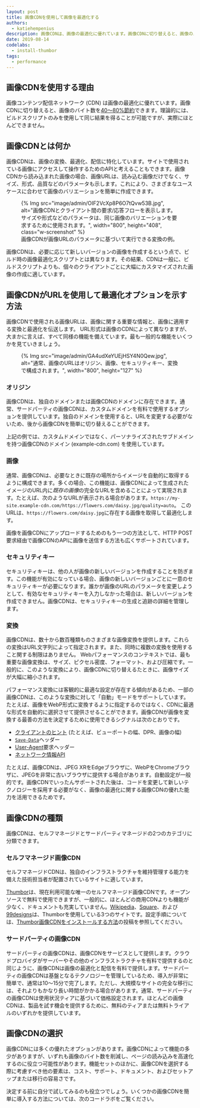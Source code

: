 ```yaml
---
layout: post
title: 画像CDNを使用して画像を最適化する
authors:
  - katiehempenius
description: 画像CDNは、画像の最適化に優れています。画像CDNに切り替えると、画像のバイト数を40〜80%節約できます。
date: 2019-08-14
codelabs:
  - install-thumbor
tags:
  - performance
---
```


## 画像CDNを使用する理由

画像コンテンツ配信ネットワーク (CDN) は画像の最適化に優れています。画像CDNに切り替えると、画像のバイト数を[40〜80%節約](https://www.youtube.com/watch?v=YJGCZCaIZkQ&t=1010s)できます。理論的には、ビルドスクリプトのみを使用して同じ結果を得ることが可能ですが、実際にほとんどできません。

## 画像CDNとは何か

画像CDNは、画像の変換、最適化、配信に特化しています。サイトで使用されている画像にアクセスして操作するためのAPIと考えることもできます。画像CDNから読み込まれた画像の場合、画像URLは、読み込む画像だけでなく、サイズ、形式、品質などのパラメータも示します。これにより、さまざまなユースケースに合わせて画像のバリエーションを簡単に作成できます。

<figure class="w-figure">{% Img src="image/admin/OIF2VcXp8P6O7tQvw53B.jpg", alt="画像CDNとクライアント間の要求/応答フローを表示します。サイズや形式などのパラメータは、同じ画像のバリエーションを要求するために使用されます。", width="800", height="408", class="w-screenshot" %} <figcaption class="w-figcaption">画像CDNが画像URLのパラメータに基づいて実行できる変換の例。</figcaption></figure>

画像CDNは、必要に応じて新しいバージョンの画像を作成するという点で、ビルド時の画像最適化スクリプトとは異なります。その結果、CDNは一般に、ビルドスクリプトよりも、個々のクライアントごとに大幅にカスタマイズされた画像の作成に適しています。

## 画像CDNがURLを使用して最適化オプションを示す方法

画像CDNで使用される画像URLは、画像に関する重要な情報と、画像に適用する変換と最適化を伝送します。 URL形式は画像のCDNによって異なりますが、大まかに言えば、すべて同様の機能を備えています。最も一般的な機能をいくつかを見ていきましょう。

<figure class="w-figure">{% Img src="image/admin/GA4udXeYUEjHSY4N0Qew.jpg", alt="通常、画像のURLはオリジン、画像、セキュリティキー、変換で構成されます。", width="800", height="127" %}</figure>

### オリジン

画像CDNは、独自のドメインまたは画像CDNのドメインに存在できます。通常、サードパーティの画像CDNは、カスタムドメインを有料で使用するオプションを提供しています。独自のドメインを使用すると、URLを変更する必要がないため、後から画像CDNを簡単に切り替えることができます。

上記の例では、カスタムドメインではなく、パーソナライズされたサブドメインを持つ画像CDNのドメイン (example-cdn.com) を使用しています。

### 画像

通常、画像CDNは、必要なときに既存の場所からイメージを自動的に取得するように構成できます。多くの場合、この機能は、画像CDNによって生成されたイメージのURL内に*既存の画像*の完全なURLを含めることによって実現されます。たとえば、次のようなURLが表示される場合があります。`https://my-site.example-cdn.com/https://flowers.com/daisy.jpg/quality=auto`。 このURLは、`https://flowers.com/daisy.jpg`に存在する画像を取得して最適化します。

画像を画像CDNにアップロードするためのもう一つの方法として、HTTP POST要求経由で画像CDNのAPIに画像を送信する方法も広くサポートされています。

### セキュリティキー

セキュリティキーは、他の人が画像の新しいバージョンを作成することを防ぎます。この機能が有効になっている場合、画像の新しいバージョンごとに一意のセキュリティキーが必要になります。誰かが画像のURLのパラメータを変更しようとして、有効なセキュリティキーを入力しなかった場合は、新しいバージョンを作成できません。画像CDNは、セキュリティキーの生成と追跡の詳細を管理します。

### 変換

画像CDNは、数十から数百種類ものさまざまな画像変換を提供します。これらの変換はURL文字列によって指定されます。また、同時に複数の変換を使用すること関する制限はありません。 Webパフォーマンスのコンテキストでは、最も重要な画像変換は、サイズ、ピクセル密度、フォーマット、および圧縮です。一般的に、このような変換により、画像CDNに切り替えるたときに、画像サイズが大幅に縮小されます。

パフォーマンス変換には客観的に最適な設定が存在する傾向があるため、一部の画像CDNは、このような変換に対して「自動」モードをサポートしています。たとえば、画像をWebP形式に変換するように指定するのではなく、CDNに最適な形式を自動的に選択させて提供させることができます。画像CDNが画像を変換する最善の方法を決定するために使用できるシグナルは次のとおりです。

- [クライアントのヒント](https://developers.google.com/web/updates/2015/09/automating-resource-selection-with-client-hints) (たとえば、ビューポートの幅、DPR、画像の幅)
- [`Save-Data`](https://developer.mozilla.org/docs/Web/HTTP/Headers/Save-Data)ヘッダー
- [User-Agent](https://developer.mozilla.org/docs/Web/HTTP/Headers/User-Agent)要求ヘッダー
- [ネットワーク情報API](https://developer.mozilla.org/docs/Web/API/Network_Information_API)

たとえば、画像CDNは、JPEG XRをEdgeブラウザに、WebPをChromeブラウザに、JPEGを非常に古いブラウザに提供する場合があります。自動設定が一般的です。画像CDNでいったんサポートされた後は、コードを変更して新しいテクノロジーを採用する必要がなく、画像の最適化に関する画像CDNの優れた能力を活用できるためです。

## 画像CDNの種類

画像CDNは、セルフマネージドとサードパーティマネージドの2つのカテゴリに分類できます。

### セルフマネージド画像CDN

セルフマネージドCDNは、独自のインフラストラクチャを維持管理する能力を備えた技術担当者が配置されているサイトに適しています。

[Thumbor](https://github.com/thumbor/thumbor)は、現在利用可能な唯一のセルフマネージド画像CDNです。オープンソースで無料で使用できますが、一般的に、ほとんどの商用CDNよりも機能が少なく、ドキュメントも充実していません。[Wikipedia](https://wikitech.wikimedia.org/wiki/Thumbor)、[Square](https://medium.com/square-corner-blog/dynamic-images-with-thumbor-a430a1cfcd87)、および[99designs](https://99designs.com/tech-blog/blog/2013/07/01/thumbnailing-with-thumbor/)は、Thumborを使用している3つのサイトです。設定手順については、[Thumbor画像CDNをインストールする方法](/install-thumbor)の投稿を参照してください。

### サードパーティの画像CDN

サードパーティの画像CDNは、画像CDNをサービスとして提供します。クラウドプロバイダがサーバーやその他のインフラストラクチャを有料で提供するのと同じように、画像CDNは画像の最適化と配信を有料で提供します。サードパーティの画像CDNは基盤となるテクノロジーを管理しているため、導入が非常に簡単で、通常は10〜15分で完了します。ただし、大規模なサイトの完全な移行には、それよりもかなり長い時間がかかる場合があります。通常、サードパーティの画像CDNは使用状況ティアに基づいて価格設定されます。ほとんどの画像CDNは、製品を試す機会を提供するために、無料のティアまたは無料トライアルのいずれかを提供しています。

## 画像CDNの選択

画像CDNには多くの優れたオプションがあります。画像CDNによって機能の多少がありますが、いずれも画像のバイト数を削減し、ページの読み込みを高速化するのに役立つ可能性があります。機能セットのほかに、画像CDNを選択する際に考慮すべき他の要素は、コスト、サポート、ドキュメント、およびセットアップまたは移行の容易さです。

決定する前に自分で試してみるのも役立つでしょう。いくつかの画像CDNを簡単に導入する方法については、次のコードラボをご覧ください。
